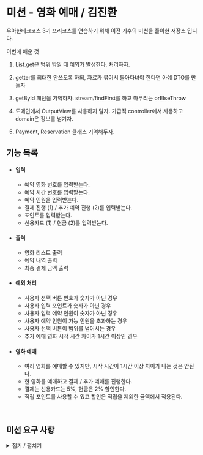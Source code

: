 # 미션 - 영화 예매 / 김진환

우아한테크코스 3기 프리코스를 연습하기 위해 이전 기수의 미션을 풀이한 저장소 입니다.

 이번에 배운 것
 
 1. List.get은 범위 밖일 때 예외가 발생한다. 처리하자.
 
 2. getter를 최대한 안쓰도록 하되, 자료가 묶어서 돌아다녀야 한다면 아예 DTO를 만들자
 
 3. getById 패턴을 기억하자. stream/findFirst를 하고 마무리는 orElseThrow
 
 4. 도메인에서 OutputView를 사용하지 말자. 가급적 controller에서 사용하고 domain은 정보를 넘기자.
 
 5. Payment, Reservation 클래스 기억해두자.

## 기능 목록

- ####  입력
    - 예약 영화 번호를 입력받는다.
    - 예약 시간 번호를 입력받는다.
    - 예약 인원을 입력받는다.
    - 결제 진행 (1) / 추가 예약 진행 (2)를 입력받는다.
    - 포인트를 입력받는다.
    - 신용카드 (1) / 현금 (2)를 입력받는다.

- #### 출력
    - 영화 리스트 출력
    - 예약 내역 출력
    - 최종 결제 금액 출력

- #### 예외 처리
    - 사용자 선택 버튼 번호가 숫자가 아닌 경우
    - 사용자 입력 포인트가 숫자가 아닌 경우
    - 사용자 입력 예약 인원이 숫자가 아닌 경우
    - 사용자 예약 인원이 가능 인원을 초과하는 경우
    - 사용자 선택 버튼이 범위를 넘어서는 경우
    - 추가 예매 영화 시작 시간 차이가 1시간 이상인 경우
    
- #### 영화 예매
    - 여러 영화를 예매할 수 있지만, 시작 시간이 1시간 이상 차이가 나는 것은 안된다.
    - 한 영화를 예매하고 결제 / 추가 예매를 진행한다.
    - 결제는 신용카드는 5%, 현금은 2% 할인한다.
    - 적립 포인트를 사용할 수 있고 할인은 적립을 제외한 금액에서 적용된다.
    
<br>

## 미션 요구 사항

<details>
<summary> 접기 / 펼치기 </summary>

1 - 생일, 8000원
시작시간: 2020-12-04 12:00 예약가능인원: 6
시작시간: 2020-12-04 14:40 예약가능인원: 6
시작시간: 2020-12-04 17:00 예약가능인원: 6
시작시간: 2020-12-04 19:40 예약가능인원: 3
시작시간: 2020-12-04 22:00 예약가능인원: 3

5 - 돈, 10000원
시작시간: 2020-12-04 08:00 예약가능인원: 3
시작시간: 2020-12-04 10:30 예약가능인원: 5
시작시간: 2020-12-04 13:00 예약가능인원: 5
시작시간: 2020-12-04 15:30 예약가능인원: 5

7 - 파이브피트, 9000원
시작시간: 2020-12-04 13:00 예약가능인원: 4
시작시간: 2020-12-04 15:40 예약가능인원: 4
시작시간: 2020-12-04 18:00 예약가능인원: 4
시작시간: 2020-12-04 20:40 예약가능인원: 3
시작시간: 2020-12-04 23:15 예약가능인원: 3

8 - 덤보, 9000원
시작시간: 2020-12-04 11:30 예약가능인원: 2
시작시간: 2020-12-04 16:00 예약가능인원: 3
시작시간: 2020-12-04 21:30 예약가능인원: 2

## 예약할 영화를 선택하세요.
1
## 예약할 시간을 선택하세요.
1
## 예약할 인원을 선택하세요.
7
인원 초과입니다.
## 예약할 영화를 선택하세요.
6
해당하는 영화가 없습니다.
## 예약할 영화를 선택하세요.
1
## 예약할 시간을 선택하세요.
1
## 예약할 인원을 선택하세요.
6
## 예약을 종료하고 결제를 진행하려면 1, 추가 예약을 진행하시려면 2
2
## 예약할 영화를 선택하세요.
8
## 예약할 시간을 선택하세요.
1
## 예약할 인원을 선택하세요.
2
## 예약을 종료하고 결제를 진행하려면 1, 추가 예약을 진행하시려면 2
1
예약 내역
1 - 생일, 8000원
시작시간: 2020-12-04 12:00 예약가능인원: 6

예약 인원 : 6명
8 - 덤보, 9000원
시작시간: 2020-12-04 11:30 예약가능인원: 2

예약 인원 : 2명
## 결제를 진행합니다.
## 포인트 사용 금액을 입력하세요. 포인트가 없으면 0을 입력하세요
4000
## 신용카드는 1번, 현금은 2번
2
최종 결제한 금액은 60760
예매를 완료했습니다. 즐거운 영화 관람 되세요.
